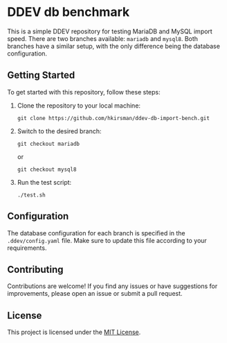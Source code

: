 # DDEV db benchmark

This is a simple DDEV repository for testing MariaDB and MySQL import speed. There are two branches available: `mariadb` and `mysql8`. Both branches have a similar setup, with the only difference being the database configuration.

## Getting Started

To get started with this repository, follow these steps:

1. Clone the repository to your local machine:

    ```shell
    git clone https://github.com/hkirsman/ddev-db-import-bench.git
    ```

2. Switch to the desired branch:

    ```shell
    git checkout mariadb
    ```

    or

    ```shell
    git checkout mysql8
    ```

3. Run the test script:

    ```shell
    ./test.sh
    ```

## Configuration

The database configuration for each branch is specified in the `.ddev/config.yaml` file. Make sure to update this file according to your requirements.

## Contributing

Contributions are welcome! If you find any issues or have suggestions for improvements, please open an issue or submit a pull request.

## License

This project is licensed under the [MIT License](LICENSE).

